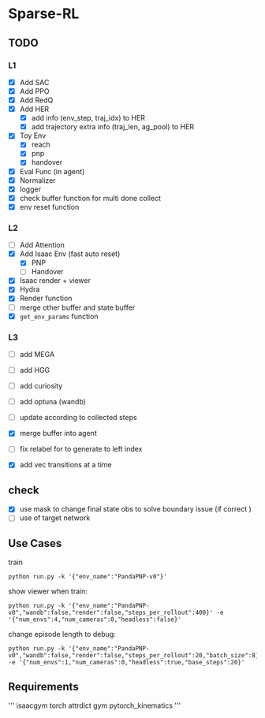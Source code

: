 # Sparse-RL

## TODO

### L1

- [x] Add SAC
- [x] Add PPO
- [x] Add RedQ
- [x] Add HER
  - [x] add info (env_step, traj_idx) to HER
  - [x] add trajectory extra info (traj_len, ag_pool) to HER
- [x] Toy Env
  - [x] reach
  - [x] pnp
  - [x] handover
- [x] Eval Func (in agent)
- [x] Normalizer
- [x] logger
- [x] check buffer function for multi done collect
- [x] env reset function 

### L2

- [ ] Add Attention
- [x] Add Isaac Env (fast auto reset)
  - [x] PNP
  - [ ] Handover
- [x] Isaac render + viewer
- [x] Hydra
- [x] Render function
- [ ] merge other buffer and state buffer
- [x]  `get_env_params` function

### L3

- [ ] add MEGA
- [ ] add HGG
- [ ] add curiosity
- [ ] add optuna (wandb)
- [ ] update according to collected steps
- [x] merge buffer into agent
- [ ] fix relabel for to generate to left index
- [x] add vec transitions at a time


## check

- [x] use mask to change final state obs to solve boundary issue (if correct )
- [ ] use of target network

## Use Cases

train

```
python run.py -k '{"env_name":"PandaPNP-v0"}'
``` 

show viewer when train:

```
python run.py -k '{"env_name":"PandaPNP-v0","wandb":false,"render":false,"steps_per_rollout":400}' -e '{"num_envs":4,"num_cameras":0,"headless":false}'
```

change episode length to debug:

```
python run.py -k '{"env_name":"PandaPNP-v0","wandb":false,"render":false,"steps_per_rollout":20,"batch_size":8}' -e '{"num_envs":1,"num_cameras":0,"headless":true,"base_steps":20}'
```

## Requirements

'''
isaacgym
torch
attrdict
gym
pytorch_kinematics
'''